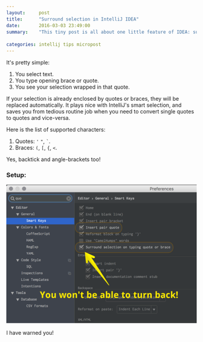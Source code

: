 ```yaml
---
layout:     post
title:      "Surround selection in IntelliJ IDEA"
date:       2016-03-03 23:49:00
summary:    "This tiny post is all about one little feature of IDEA: surrounding selection with quotes or braces."

categories: intellij tips micropost
---
```


It's pretty simple:

1. You select text.
2. You type opening brace or quote.
3. You see your selection wrapped in that quote.

If your selection is already enclosed by quotes or braces, they will be replaced automatically.
It plays nice with IntelliJ's smart selection, and saves you from tedious routine job when you need to convert single quotes to quotes and vice-versa.

Here is the list of supported characters:

1. Quotes: `'` `"`, `` ` ``.
2. Braces: `(`, `[`, `{`, `<`.

Yes, backtick and angle-brackets too!

### Setup:
![setup](/assets/2016-03-03-intellij-surround-selection/img.png)

I have warned you!
